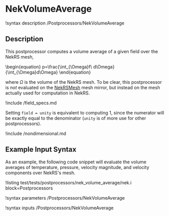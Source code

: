 # NekVolumeAverage

!syntax description /Postprocessors/NekVolumeAverage

## Description

This postprocessor computes a volume average of a given field over the NekRS mesh,

\begin{equation}
p=\frac{\int_{\Omega}f\ d\Omega}{\int_{\Omega}d\Omega}
\end{equation}

where $\Omega$ is the volume of the NekRS mesh.
To be clear, this postprocessor is *not* evaluated on the
[NekRSMesh](NekRSMesh.md) mesh mirror, but instead on the mesh actually
used for computation in NekRS.

!include /field_specs.md

Setting `field = unity` is equivalent to computing
1, since the numerator will be exactly equal to the denominator (`unity` is
of more use for other postprocessors).

!include /nondimensional.md

## Example Input Syntax

As an example, the following code snippet will evaluate the volume averages of
temperature, pressure, velocity magnitude, and velocity components over NekRS's mesh.

!listing test/tests/postprocessors/nek_volume_average/nek.i
  block=Postprocessors

!syntax parameters /Postprocessors/NekVolumeAverage

!syntax inputs /Postprocessors/NekVolumeAverage

